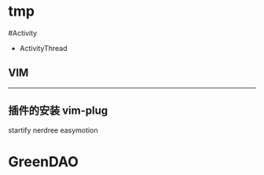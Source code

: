 # tmp

#Activity
- ActivityThread
## VIM
---
插件的安装
vim-plug
---
startify
nerdree
easymotion

# GreenDAO




